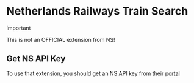# Netherlands Railways Train Search

> [!IMPORTANT]
> This is not an OFFICIAL extension from NS!

## Get NS API Key
To use that extension, you should get an NS API key from their [portal](https://www.ns.nl/en/travel-information/ns-api)
